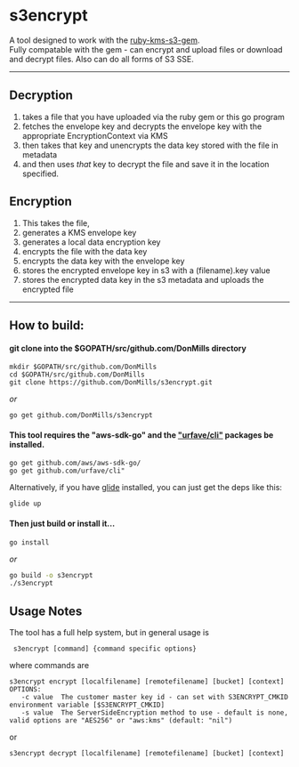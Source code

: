 # s3encrypt
A tool designed to work with the [ruby-kms-s3-gem](https://github.com/DonMills/ruby-kms-s3-gem).  
Fully compatable with the gem - can encrypt and upload files or download and decrypt files.  Also can do all forms of S3 SSE.
___
## Decryption
1. takes a file that you have uploaded via the ruby gem or this go program
2. fetches the envelope key and decrypts the envelope key with the appropriate EncryptionContext via KMS
3. then takes that key and unencrypts the data key stored with the file in metadata
4. and then uses _that_ key to decrypt the file and save it in the location specified.

## Encryption
1. This takes the file,
2. generates a KMS envelope key
3. generates a local data encryption key
4. encrypts the file with the data key
5. encrypts the data key with the envelope key
6. stores the encrypted envelope key in s3 with a (filename).key value
7. stores the encrypted data key in the s3 metadata and uploads the encrypted file

___

## How to build:

#### git clone into the $GOPATH/src/github.com/DonMills directory
```
mkdir $GOPATH/src/github.com/DonMills
cd $GOPATH/src/github.com/DonMills
git clone https://github.com/DonMills/s3encrypt.git
```
_or_
```
go get github.com/DonMills/s3encrypt
```

#### This tool requires the "aws-sdk-go" and the ["urfave/cli"](https://github.com/urfave/cli) packages be installed.
```
go get github.com/aws/aws-sdk-go/
go get github.com/urfave/cli"
```
Alternatively, if you have [glide](https://github.com/Masterminds/glide) installed, you can just get the deps like this:
```
glide up
```

#### Then just build or install it...
```
go install
```
_or_
```bash
go build -o s3encrypt
./s3encrypt 
```
## Usage Notes
The tool has a full help system, but in general usage is 
```
 s3encrypt [command] {command specific options}
```
where commands are 
```
s3encrypt encrypt [localfilename] [remotefilename] [bucket] [context]
OPTIONS:
   -c value  The customer master key id - can set with S3ENCRYPT_CMKID environment variable [$S3ENCRYPT_CMKID]
   -s value  The ServerSideEncryption method to use - default is none, valid options are "AES256" or "aws:kms" (default: "nil")
```
or
```
s3encrypt decrypt [localfilename] [remotefilename] [bucket] [context]
```
